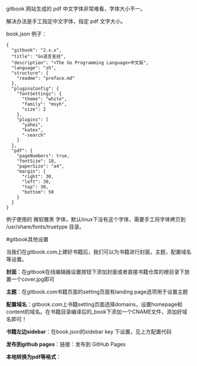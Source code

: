 gitbook 网站生成的 pdf 中文字体非常难看，字体大小不一。

解决办法是手工指定中文字体，指定 pdf 文字大小。

book.json 例子：

```
{
  "gitbook": "2.x.x",
  "title": "Go语言圣经",
  "description": "<The Go Programming Language>中文版",
  "language": "zh",
  "structure": {
    "readme": "preface.md"
  },
  "pluginsConfig": {
    "fontSettings": {
      "theme": "white",
      "family": "msyh",
      "size": 2
    },
    "plugins": [
      "yahei",
      "katex",
      "-search"
    ]
  },
  "pdf": {
    "pageNumbers": true,
    "fontSize": 18,
    "paperSize": "a4",
    "margin": {
      "right": 30,
      "left": 30,
      "top": 30,
      "bottom": 50
    }
  }
}
```

例子使用的 微软雅黑 字体，默认linux下没有这个字体，需要手工将字体拷贝到 /usr/share/fonts/truetype 目录。

#gitbook其他设置

当我们在gitbook.com上建好书籍后，我们可以为书籍进行封面，主题，配置域名等设置。

**封面**：在gitbook在线编辑器设置按钮下添加封面或者直接书籍仓库的根目录下放置一个cover.jpg即可

**主题**：在gitbook.com书籍页面的setting页面有landing page选项用于设置主题

**配置域名**：gitbook.com上书籍setting页面选择domains，设置homepage和content的域名。在书籍目录编译后的_book下添加一个CNAME文件，添加好域名即可！ 

**书籍左边sidebar**：在book.json的sidebar key 下设置，见上方配置代码

**发布到github pages**：链接：发布到 GitHub Pages

**本地转换为pdf等格式**：
